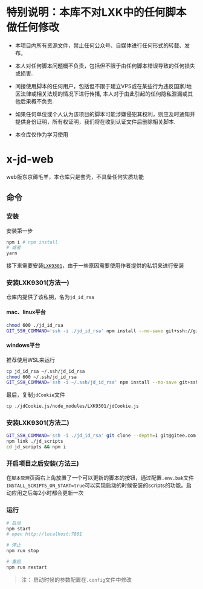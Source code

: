 # 特别说明：本库不对LXK中的任何脚本做任何修改

- 本项目内所有资源文件，禁止任何公众号、自媒体进行任何形式的转载、发布。

- 本人对任何脚本问题概不负责，包括但不限于由任何脚本错误导致的任何损失或损害.

- 间接使用脚本的任何用户，包括但不限于建立VPS或在某些行为违反国家/地区法律或相关法规的情况下进行传播, 本人对于由此引起的任何隐私泄漏或其他后果概不负责.

- 如果任何单位或个人认为该项目的脚本可能涉嫌侵犯其权利，则应及时通知并提供身份证明，所有权证明，我们将在收到认证文件后删除相关脚本.

- 本仓库仅作为学习使用
# x-jd-web

web版东京薅毛羊，本仓库只是套壳，不具备任何实质功能

## 命令
### 安装

安装第一步

```bash
npm i # npm install
# 或者
yarn
```

接下来需要安装[`LXK9301`](https://gitee.com/lxk0301/jd_docker)，由于一些原因需要使用作者提供的私钥来进行安装

### 安装LXK9301(方法一)

仓库内提供了该私钥，名为`jd_id_rsa`

#### mac、linux平台

```bash
chmod 600 ./jd_id_rsa
GIT_SSH_COMMAND='ssh -i ./jd_id_rsa' npm install --no-save git+ssh://git@gitee.com:lxk0301/jd_scripts.git
```

#### windows平台

推荐使用WSL来运行

```bash
cp jd_id_rsa ~/.ssh/jd_id_rsa
chmod 600 ~/.ssh/jd_id_rsa
GIT_SSH_COMMAND='ssh -i ~/.ssh/jd_id_rsa' npm install --no-save git+ssh://git@gitee.com:lxk0301/jd_scripts.git
```

最后，复制`jdCookie`文件

```bash
cp ./jdCookie.js/node_modules/LXK9301/jdCookie.js
```

### 安装LXK9301(方法二)

```bash
GIT_SSH_COMMAND='ssh -i ./jd_id_rsa' git clone --depth=1 git@gitee.com:lxk0301/jd_scripts.git
npm link ./jd_scripts
cd jd_scripts && npm i 
```

### 开启项目之后安装(方法三)

在`脚本管理`页面右上角放置了一个可以更新的脚本的按钮，通过配置`.env.bak`文件`INSTALL_SCRIPTS_ON_START=true`可以实现启动的时候安装的scripts的功能。启动应用之后每2小时都会更新一次


### 运行

```bash
# 启动
npm start
# open http://localhost:7801

# 停止
npm run stop

# 重启
npm run restart
```

> 注： 启动时候的参数配置在`.config`文件中修改
